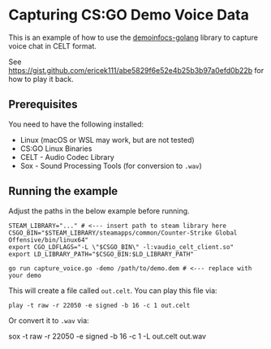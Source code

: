 # Capturing CS:GO Demo Voice Data

This is an example of how to use the [demoinfocs-golang](github.com/markus-wa/demoinfocs-golang) library to capture voice chat in CELT format.

See https://gist.github.com/ericek111/abe5829f6e52e4b25b3b97a0efd0b22b for how to play it back.

## Prerequisites

You need to have the following installed:

- Linux (macOS or WSL may work, but are not tested)
- CS:GO Linux Binaries
- CELT - Audio Codec Library
- Sox - Sound Processing Tools (for conversion to `.wav`)

## Running the example

Adjust the paths in the below example before running.

```terminal
STEAM_LIBRARY="..." # <--- insert path to steam library here
CSGO_BIN="$STEAM_LIBRARY/steamapps/common/Counter-Strike Global Offensive/bin/linux64"
export CGO_LDFLAGS="-L \"$CSGO_BIN\" -l:vaudio_celt_client.so"
export LD_LIBRARY_PATH="$CSGO_BIN:$LD_LIBRARY_PATH"

go run capture_voice.go -demo /path/to/demo.dem # <--- replace with your demo
```

This will create a file called `out.celt`.
You can play this file via:

    play -t raw -r 22050 -e signed -b 16 -c 1 out.celt

Or convert it to `.wav` via:

sox -t raw -r 22050 -e signed -b 16 -c 1 -L out.celt out.wav

